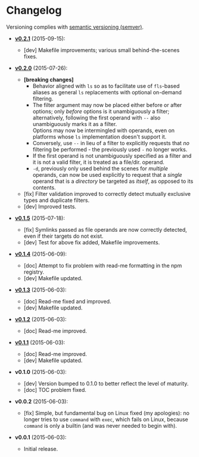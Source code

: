 # Changelog

Versioning complies with [semantic versioning (semver)](http://semver.org/).

<!-- NOTE: An entry template for a new version is automatically added each time `make version` is called. Fill in changes afterwards. -->

* **[v0.2.1](https://github.com/mklement0/fls/compare/v0.2.0...v0.2.1)** (2015-09-15):
  * [dev] Makefile improvements; various small behind-the-scenes fixes.

* **[v0.2.0](https://github.com/mklement0/fls/compare/v0.1.5...v0.2.0)** (2015-07-26):
  * **[breaking changes]**
     * Behavior aligned with `ls` so as to facilitate use of `fls`-based aliases as general `ls` replacements with optional on-demand filtering.
     * The filter argument may now be placed either before or after options; only _before_ options is it unambiguously a filter; alternatively,
       following the first operand with `--` also unambiguously marks it as a filter.  
       Options may now be intermingled with operands, even
       on platforms whose `ls` implementation doesn't support it.
     * Conversely, use `--` in lieu of a filter to explicitly requests that _no_ filtering be performed - the previously used `-` no longer works.
     * If the first operand is not unambiguously specified as a filter and it is not a valid filter, it is treated as a file/dir. operand.
     * `-d`, previously only used behind the scenes for _multiple_ operands, can now be used explicitly to request that a _single_ operand
       that is a _directory_ be targeted as _itself_, as opposed to its contents.
  * [fix] Filter validation improved to correctly detect mutually exclusive types and duplicate filters.
  * [dev] Improved tests.

* **[v0.1.5](https://github.com/mklement0/fls/compare/v0.1.4...v0.1.5)** (2015-07-18):
  * [fix] Symlinks passed as file operands are now correctly detected, even if their targets do not exist.
  * [dev] Test for above fix added, Makefile improvements.

* **[v0.1.4](https://github.com/mklement0/fls/compare/v0.1.3...v0.1.4)** (2015-06-09):
  * [doc] Attempt to fix problem with read-me formatting in the npm registry.
  * [dev] Makefile updated.

* **[v0.1.3](https://github.com/mklement0/fls/compare/v0.1.2...v0.1.3)** (2015-06-03):
  * [doc] Read-me fixed and improved.
  * [dev] Makefile updated.

* **[v0.1.2](https://github.com/mklement0/fls/compare/v0.1.1...v0.1.2)** (2015-06-03):
  * [doc] Read-me improved.

* **[v0.1.1](https://github.com/mklement0/fls/compare/v0.1.0...v0.1.1)** (2015-06-03):
  * [doc] Read-me improved.
  * [dev] Makefile updated.

* **v0.1.0** (2015-06-03):
  * [dev] Version bumped to 0.1.0 to better reflect the level of maturity.
  * [doc] TOC problem fixed.

* **v0.0.2** (2015-06-03):
  * [fix] Simple, but fundamental bug on Linux fixed (my apologies): no longer tries to use `command` with `exec`, which fails on Linux, because `command` is only a builtin (and was never needed to begin with).

* **v0.0.1** (2015-06-03):
  * Initial release.
